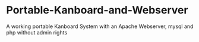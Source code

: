 # Portable-Kanboard-and-Webserver
A working portable Kanboard System with an Apache Webserver, mysql and php without admin rights
